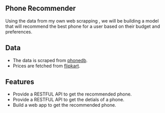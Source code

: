 ## Phone Recommender 
Using the data from my own web scrapping , we will be building a model that will recommend the best phone for a user based on their budget and preferences.

## Data
<!-- - The data is scraped from [91mobiles](https://www.91mobiles.com/) and [gsmarena](https://www.gsmarena.com/). -->
- The data is scraped from [phonedb](https://phonedb.net/).
- Prices are fetched from [flipkart](https://www.flipkart.com/).

## Features
- Provide a RESTFUL API to get the recommended phone.
- Provide a RESTFUL API to get the detials of a phone.
- Build a web app to get the recommended phone.
